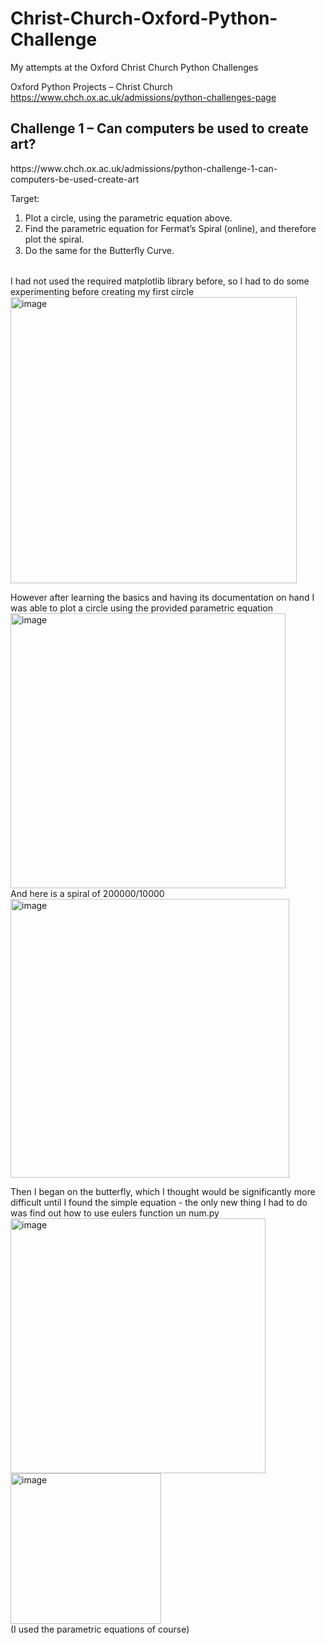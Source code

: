 # Christ-Church-Oxford-Python-Challenge
My attempts at the Oxford Christ Church Python Challenges

Oxford Python Projects – Christ Church
https://www.chch.ox.ac.uk/admissions/python-challenges-page

<h2>
Challenge 1 – Can computers be used to create art?
</h2>
https://www.chch.ox.ac.uk/admissions/python-challenge-1-can-computers-be-used-create-art

Target:
1.	Plot a circle, using the parametric equation above.
2.	Find the parametric equation for Fermat’s Spiral (online), and therefore plot the spiral.
3.	Do the same for the Butterﬂy Curve.
<br />
I had not used the required matplotlib library before, so I had to do some experimenting before creating my first circle <br />
<img width="458" alt="image" src="https://user-images.githubusercontent.com/46608666/219780116-e08f3dbd-0345-4bf7-bb70-0c6f3d03dc63.png"> <br />

However after learning the basics and having its documentation on hand I was able to plot a circle using the provided parametric equation <br />
<img width="440" alt="image" src="https://user-images.githubusercontent.com/46608666/219781083-45fbed48-13cb-4dba-9a74-15921b4c8205.png"> <br />
And here is a spiral of 200000/10000 <br />
<img width="446" alt="image" src="https://user-images.githubusercontent.com/46608666/219781331-437070fe-bfb2-4660-bf84-9ee9295f42d7.png"> <br />

Then I began on the butterfly, which I thought would be significantly more difficult until I found the simple equation - the only new thing I had to do was find out how to use eulers function un num.py <br />
<img width="408" alt="image" src="https://user-images.githubusercontent.com/46608666/219781780-f3badbe0-1552-4961-b818-90c315aa4720.png"> <br />
<img width="241" alt="image" src="https://user-images.githubusercontent.com/46608666/219782910-f37c58e4-bc5b-402d-bd96-7104149638c0.png"> <br />
(I used the parametric equations of course)
